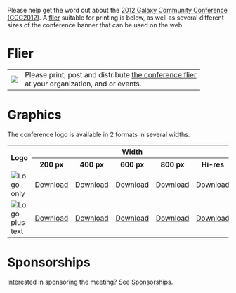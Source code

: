 <slot name="/events/gcc2012/page-header" />

<slot name="/events/gcc2012/linkbox" />

Please help get the word out about the [2012 Galaxy Community Conference (GCC2012)](/events/gcc2012/promotion//).  A [flier](/events/gcc2012/promotion/#flier) suitable for printing is below, as well as several different sizes of the conference banner that can be used on the web.

# Flier

<table>
  <tr>
    <td style=" border: none;"> <a href='https://depot.galaxyproject.org/hub/attachments/events/gcc2012/promotion/GCC2012Flier.pdf'><img src="/events/gcc2012/promotion/GCC2012FlierThumb.png" /></a> </td>
    <td style=" border: none;"> Please print, post and distribute <a href='https://depot.galaxyproject.org/hub/attachments/events/gcc2012/promotion/GCC2012Flier.pdf'>the conference flier</a><br />at your organization, and or events.  </td>
  </tr>
</table>


# Graphics

The conference logo is available in 2 formats in several widths.

<table>
  <tr class="th" >
    <th rowspan=2> Logo </th>
    <th colspan=5 style=" text-align: center;"> Width </th>
  </tr>
  <tr class="th" >
    <th style=" text-align: center;"> 200 px </th>
    <th> 400 px </th>
    <th> 600 px </th>
    <th> 800 px </th>
    <th> Hi-res </th>
  </tr>
  <tr>
    <td> <img src="/events/gcc2012/promotion/GCC2012Logo200.png" alt="Logo only" /> </td>
    <td> <a href='/src/events/gcc2012/promotion/GCC2012Logo200.png'>Download</a> </td>
    <td> <a href='/src/events/gcc2012/promotion/GCC2012Logo400.png'>Download</a> </td>
    <td> <a href='/src/events/gcc2012/promotion/GCC2012Logo600.png'>Download</a> </td>
    <td> <a href='/src/events/gcc2012/promotion/GCC2012Logo800.png'>Download</a> </td>
    <td> <a href='/src/events/gcc2012/promotion/GCC2012Logo.png'>Download</a> </td>
  </tr>
  <tr>
    <td> <img src="/events/gcc2012/promotion/GCC2012LogoWide400.png" alt="Logo plus text" /> </td>
    <td> <a href='/src/events/gcc2012/promotion/GCC2012LogoWide200.png'>Download</a> </td>
    <td> <a href='/src/events/gcc2012/promotion/GCC2012LogoWide400.png'>Download</a> </td>
    <td> <a href='/src/events/gcc2012/promotion/GCC2012LogoWide600.png'>Download</a> </td>
    <td> <a href='/src/events/gcc2012/promotion/GCC2012LogoWide800.png'>Download</a> </td>
    <td> <a href='/src/events/gcc2012/promotion/GCC2012LogoWide.png'>Download</a> </td>
  </tr>
</table>


# Sponsorships

Interested in sponsoring the meeting?  See [Sponsorships](/events/gcc2012/promotion/Sponsorships/).
